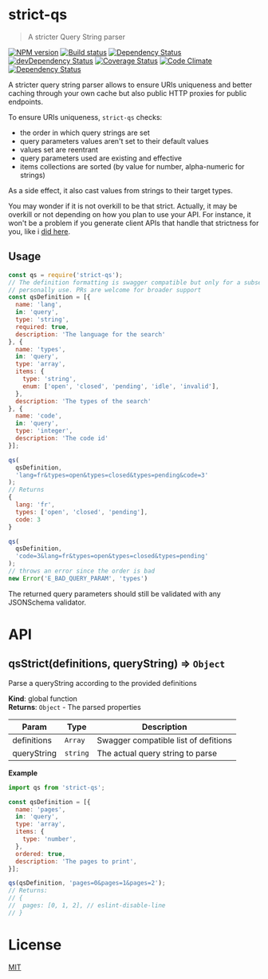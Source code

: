 <!--
# This file is automatically generated by a `metapak`
# module. Do not change it elsewhere, changes would
# be overriden.
-->
# strict-qs
> A stricter Query String parser

[![NPM version](https://badge.fury.io/js/strict-qs.svg)](https://npmjs.org/package/strict-qs)
[![Build status](https://secure.travis-ci.org/nfroidure/strict-qs.svg)](https://travis-ci.org/nfroidure/strict-qs)
[![Dependency Status](https://david-dm.org/nfroidure/strict-qs.svg)](https://david-dm.org/nfroidure/strict-qs)
[![devDependency Status](https://david-dm.org/nfroidure/strict-qs/dev-status.svg)](https://david-dm.org/nfroidure/strict-qs#info=devDependencies)
[![Coverage Status](https://coveralls.io/repos/nfroidure/strict-qs/badge.svg?branch=master)](https://coveralls.io/r/nfroidure/strict-qs?branch=master)
[![Code Climate](https://codeclimate.com/github/nfroidure/strict-qs.svg)](https://codeclimate.com/github/nfroidure/strict-qs)
[![Dependency Status](https://dependencyci.com/github/nfroidure/strict-qs/badge)](https://dependencyci.com/github/nfroidure/strict-qs)


A stricter query string parser allows to ensure URIs uniqueness and better
 caching through your own cache but also public HTTP proxies for public
 endpoints.

To ensure URIs uniqueness, `strict-qs` checks:
- the order in which query strings are set
- query parameters values aren't set to their default values
- values set are reentrant
- query parameters used are existing and effective
- items collections are sorted (by value for number, alpha-numeric for strings)

As a side effect, it also cast values from strings to their target types.

You may wonder if it is not overkill to be that strict. Actually, it may
 be overkill or not depending on how you plan to use your API. For instance,
 it won't be a problem if you generate client APIs that handle that strictness
 for you, like i
 [did here](https://github.com/nfroidure/asttpl/blob/master/src/realworld.mocha.js).

## Usage

```js
const qs = require('strict-qs');
// The definition formatting is swagger compatible but only for a subset i
// personally use. PRs are welcome for broader support
const qsDefinition = [{
  name: 'lang',
  in: 'query',
  type: 'string',
  required: true,
  description: 'The language for the search'
}, {
  name: 'types',
  in: 'query',
  type: 'array',
  items: {
    type: 'string',
    enum: ['open', 'closed', 'pending', 'idle', 'invalid'],
  },
  description: 'The types of the search'
}, {
  name: 'code',
  in: 'query',
  type: 'integer',
  description: 'The code id'
}];

qs(
  qsDefinition,
  'lang=fr&types=open&types=closed&types=pending&code=3'
);
// Returns
{
  lang: 'fr',
  types: ['open', 'closed', 'pending'],
  code: 3
}

qs(
  qsDefinition,
  'code=3&lang=fr&types=open&types=closed&types=pending'
);
// throws an error since the order is bad
new Error('E_BAD_QUERY_PARAM', 'types')
```

The returned query parameters should still be validated with
any JSONSchema validator.

# API
<a name="qsStrict"></a>

## qsStrict(definitions, queryString) ⇒ <code>Object</code>
Parse a queryString according to the provided definitions

**Kind**: global function  
**Returns**: <code>Object</code> - The parsed properties  

| Param | Type | Description |
| --- | --- | --- |
| definitions | <code>Array</code> | Swagger compatible list of defitions |
| queryString | <code>string</code> | The actual query string to parse |

**Example**  
```js
import qs from 'strict-qs';

const qsDefinition = [{
  name: 'pages',
  in: 'query',
  type: 'array',
  items: {
    type: 'number',
  },
  ordered: true,
  description: 'The pages to print',
}];

qs(qsDefinition, 'pages=0&pages=1&pages=2');
// Returns:
// {
//  pages: [0, 1, 2], // eslint-disable-line
// }
```

# License
[MIT](https://github.com/nfroidure/strict-qs/blob/master/LICENSE)
